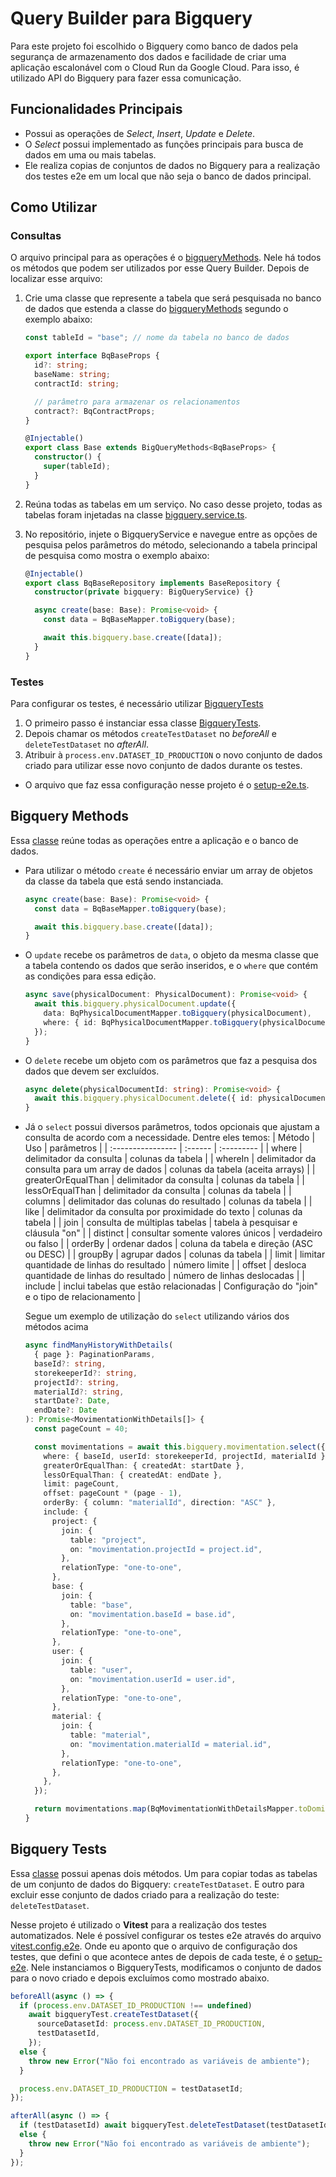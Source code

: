 # Query Builder para Bigquery

Para este projeto foi escolhido o Bigquery como banco de dados pela segurança de armazenamento dos dados e facilidade de criar uma aplicação escalonável com o Cloud Run da Google Cloud. Para isso, é utilizado API do Bigquery para fazer essa comunicação.

## Funcionalidades Principais

- Possui as operações de _Select_, _Insert_, _Update_ e _Delete_.
- O _Select_ possui implementado as funções principais para busca de dados em uma ou mais tabelas.
- Ele realiza copias de conjuntos de dados no Bigquery para a realização dos testes e2e em um local que não seja o banco de dados principal.

## Como Utilizar

### Consultas

O arquivo principal para as operações é o [bigqueryMethods](../bigquery/bigqueryMethods.ts). Nele há todos os métodos que podem ser utilizados por esse Query Builder. Depois de localizar esse arquivo:

1. Crie uma classe que represente a tabela que será pesquisada no banco de dados que estenda a classe do [bigqueryMethods](../bigquery/bigqueryMethods.ts) segundo o exemplo abaixo:

   ```typescript
   const tableId = "base"; // nome da tabela no banco de dados

   export interface BqBaseProps {
     id?: string;
     baseName: string;
     contractId: string;

     // parâmetro para armazenar os relacionamentos
     contract?: BqContractProps;
   }

   @Injectable()
   export class Base extends BigQueryMethods<BqBaseProps> {
     constructor() {
       super(tableId);
     }
   }
   ```

2. Reúna todas as tabelas em um serviço. No caso desse projeto, todas as tabelas foram injetadas na classe [bigquery.service.ts](../src/infra/database/bigquery/bigquery.service.ts).
3. No repositório, injete o BigqueryService e navegue entre as opções de pesquisa pelos parâmetros do método, selecionando a tabela principal de pesquisa como mostra o exemplo abaixo:

   ```typescript
   @Injectable()
   export class BqBaseRepository implements BaseRepository {
     constructor(private bigquery: BigQueryService) {}

     async create(base: Base): Promise<void> {
       const data = BqBaseMapper.toBigquery(base);

       await this.bigquery.base.create([data]);
     }
   }
   ```

### Testes

Para configurar os testes, é necessário utilizar [BigqueryTests](../bigquery/bigqueryTests.ts)

1. O primeiro passo é instanciar essa classe [BigqueryTests](../bigquery/bigqueryTests.ts).
2. Depois chamar os métodos `createTestDataset` no _beforeAll_ e `deleteTestDataset` no _afterAll_.
3. Atribuir à `process.env.DATASET_ID_PRODUCTION` o novo conjunto de dados criado para utilizar esse novo conjunto de dados durante os testes.

- O arquivo que faz essa configuração nesse projeto é o [setup-e2e.ts](../test/setup-e2e.ts).

## Bigquery Methods

Essa [classe](../bigquery/bigqueryMethods.ts) reúne todas as operações entre a aplicação e o banco de dados.

- Para utilizar o método `create` é necessário enviar um array de objetos da classe da tabela que está sendo instanciada.

  ```typescript
  async create(base: Base): Promise<void> {
    const data = BqBaseMapper.toBigquery(base);

    await this.bigquery.base.create([data]);
  }
  ```

- O `update` recebe os parâmetros de `data`, o objeto da mesma classe que a tabela contendo os dados que serão inseridos, e o `where` que contém as condições para essa edição.
  ```typescript
  async save(physicalDocument: PhysicalDocument): Promise<void> {
    await this.bigquery.physicalDocument.update({
      data: BqPhysicalDocumentMapper.toBigquery(physicalDocument),
      where: { id: BqPhysicalDocumentMapper.toBigquery(physicalDocument).id },
    });
  }
  ```
- O `delete` recebe um objeto com os parâmetros que faz a pesquisa dos dados que devem ser excluídos.
  ```typescript
  async delete(physicalDocumentId: string): Promise<void> {
    await this.bigquery.physicalDocument.delete({ id: physicalDocumentId });
  }
  ```
- Já o `select` possui diversos parâmetros, todos opcionais que ajustam a consulta de acordo com a necessidade. Dentre eles temos:
  | Método | Uso | parâmetros |
  | :---------------- | :------ | :--------- |
  | where | delimitador da consulta | colunas da tabela |
  | whereIn | delimitador da consulta para um array de dados | colunas da tabela (aceita arrays) |
  | greaterOrEqualThan | delimitador da consulta | colunas da tabela |
  | lessOrEqualThan | delimitador da consulta | colunas da tabela |
  | columns | delimitador das colunas do resultado | colunas da tabela |
  | like | delimitador da consulta por proximidade do texto | colunas da tabela |
  | join | consulta de múltiplas tabelas | tabela à pesquisar e cláusula "on" |
  | distinct | consultar somente valores únicos | verdadeiro ou falso |
  | orderBy | ordenar dados | coluna da tabela e direção (ASC ou DESC) |
  | groupBy | agrupar dados | colunas da tabela |
  | limit | limitar quantidade de linhas do resultado | número limite |
  | offset | desloca quantidade de linhas do resultado | número de linhas deslocadas |
  | include | inclui tabelas que estão relacionadas | Configuração do "join" e o tipo de relacionamento |

  Segue um exemplo de utilização do `select` utilizando vários dos métodos acima

  ```typescript
  async findManyHistoryWithDetails(
    { page }: PaginationParams,
    baseId?: string,
    storekeeperId?: string,
    projectId?: string,
    materialId?: string,
    startDate?: Date,
    endDate?: Date
  ): Promise<MovimentationWithDetails[]> {
    const pageCount = 40;

    const movimentations = await this.bigquery.movimentation.select({
      where: { baseId, userId: storekeeperId, projectId, materialId },
      greaterOrEqualThan: { createdAt: startDate },
      lessOrEqualThan: { createdAt: endDate },
      limit: pageCount,
      offset: pageCount * (page - 1),
      orderBy: { column: "materialId", direction: "ASC" },
      include: {
        project: {
          join: {
            table: "project",
            on: "movimentation.projectId = project.id",
          },
          relationType: "one-to-one",
        },
        base: {
          join: {
            table: "base",
            on: "movimentation.baseId = base.id",
          },
          relationType: "one-to-one",
        },
        user: {
          join: {
            table: "user",
            on: "movimentation.userId = user.id",
          },
          relationType: "one-to-one",
        },
        material: {
          join: {
            table: "material",
            on: "movimentation.materialId = material.id",
          },
          relationType: "one-to-one",
        },
      },
    });

    return movimentations.map(BqMovimentationWithDetailsMapper.toDomin);
  }
  ```

## Bigquery Tests

Essa [classe](../bigquery/bigqueryTests.ts) possui apenas dois métodos. Um para copiar todas as tabelas de um conjunto de dados do Bigquery: `createTestDataset`. E outro para excluir esse conjunto de dados criado para a realização do teste: `deleteTestDataset`.

Nesse projeto é utilizado o **Vitest** para a realização dos testes automatizados. Nele é possível configurar os testes e2e através do arquivo [vitest.config.e2e](../vitest.config.e2e.ts). Onde eu aponto que o arquivo de configuração dos testes, que defini o que acontece antes de depois de cada teste, é o [setup-e2e](../test/setup-e2e.ts). Nele instanciamos o BigqueryTests, modificamos o conjunto de dados para o novo criado e depois excluímos como mostrado abaixo.

```typescript
beforeAll(async () => {
  if (process.env.DATASET_ID_PRODUCTION !== undefined)
    await bigqueryTest.createTestDataset({
      sourceDatasetId: process.env.DATASET_ID_PRODUCTION,
      testDatasetId,
    });
  else {
    throw new Error("Não foi encontrado as variáveis de ambiente");
  }

  process.env.DATASET_ID_PRODUCTION = testDatasetId;
});

afterAll(async () => {
  if (testDatasetId) await bigqueryTest.deleteTestDataset(testDatasetId);
  else {
    throw new Error("Não foi encontrado as variáveis de ambiente");
  }
});
```


